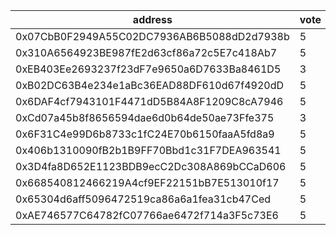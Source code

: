 address|vote|timestamp|signature
---|---|---|---
0x07CbB0F2949A55C02DC7936AB6B5088dD2d7938b|5|1605618627|0xbc2810609b1a67d388745263aeb9c962e4682fd01b270641ed280c68bbbd1afd2c5fe120d2fea17bb615231768e7340184cff24ee7ef45c685ed5d05f9d460271b
0x310A6564923BE987fE2d63cf86a72c5E7c418Ab7|5|1605619005|0xcc598447125c3f4bb15b6636d1fdf673e41c3f8864a6b7c3c6af72361cdc2f2a02734c8da4a3d827d0af55da2f7b15d6eea94dbd605bfed4fbd518e20d8067261b
0xEB403Ee2693237f23dF7e9650a6D7633Ba8461D5|3|1605621081|0x2c0dda8c3ee800f21ddb628676a947970ddafaba53de0d73e9ab8148e952990d77414cdb052d5927855254708f542f1d3398664dca8772c6df993316d8c440721b
0xB02DC63B4e234e1aBc36EAD88DF610d67f4920dD|5|1605625302|0xd11cfd753804c87519ba8cba9f65defb6f4c20459a3f94363a7ae5dbb76710a93585a81dcde309fb4548507578ae7b5663fa784dc7a30b06013e738f212128cd1b
0x6DAF4cf7943101F4471dD5B84A8F1209C8cA7946|5|1605626393|0xd7a3c6462ddbb769a6b4e3e23889b5f12e51aefd4d373f56e8ffe5a2f471ebf25fe143144413b7b1f91760f82e37d76657147dfda50d9a14b297e0fe51ea5ebb1c
0xCd07a45b8f8656594dae6d0b64de50ae73Ffe375|3|1605630482|0xc92e4026def151175530a0b4545241c47bb49658f4edba8bd06c5fd7b8c14dcd637f8f41a3156eb3e61c04165203ca4c3bfef01d2195a4cb4dc0ef58aefd1f191b
0x6F31C4e99D6b8733c1fC24E70b6150faaA5fd8a9|5|1605630923|0xc940a665018436eeb927fd2e75be64df022ff4e28077a23510e12046ae5f685b569018b630186301f01fff99c45f4018381876bccdf52e8617138ee4292610c31c
0x406b1310090fB2b1B9FF70Bbd1c31F7DEA963541|5|1605639605|0xc89d19e7678b20ed55a9f17f6d6e697a046c0b4b9bba9c3a5cc19808780d517f26671aae6c43e64275588b655ff2bd319ab09a252afc81a11559c2888d0e1a331b
0x3D4fa8D652E1123BDB9ecC2Dc308A869bCCaD606|5|1605655169|0xeac427422dae15d40a8b3fb93abdbc1bd728cb4e92f01d866a3756ade40696086174a3e304e0b32433b555aeda205e42995f166bc75cf1dd38ab9b42f4c91cd31c
0x668540812466219A4cf9EF22151bB7E513010f17|5|1605661698|0x6df1adea5c2a5f705d4d60ec8d523d97c3ef5df6b40190097e2126f96765461910f24143aaead0d6b6197c2a620d4b2d4906178b6b0044af958aebfe136d27f11c
0x65304d6aff5096472519ca86a6a1fea31cb47Ced|5|1605683076|0x9b96762413954d52b0c0545c36a83d97ea100527d604549716c77b7fde2ff937769a669b7885135411eb332740339c8f46b63d14565bca2f9e569c6bf676df8f1b
0xAE746577C64782fC07766ae6472f714a3F5c73E6|5|1605683699|0xb21cadadbd3911b54149246001db896fd8a765b3d23bff1fd876e69f9b5efec76767d6a024bec5e25f33104e8bf40d51f82dcbc9b94b3a4f4956f10ce85bfdb51c